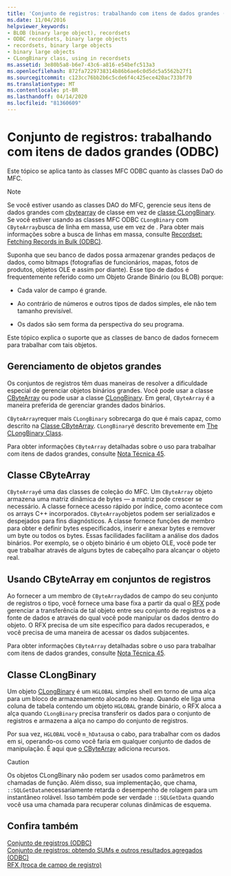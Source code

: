 ```yaml
---
title: 'Conjunto de registros: trabalhando com itens de dados grandes (ODBC)'
ms.date: 11/04/2016
helpviewer_keywords:
- BLOB (binary large object), recordsets
- ODBC recordsets, binary large objects
- recordsets, binary large objects
- binary large objects
- CLongBinary class, using in recordsets
ms.assetid: 3e80b5a8-b6e7-43c6-a816-e54befc513a3
ms.openlocfilehash: 872fa7229738314b86b6ae6c0d5dc5a5562b27f1
ms.sourcegitcommit: c123cc76bb2b6c5cde6f4c425ece420ac733bf70
ms.translationtype: MT
ms.contentlocale: pt-BR
ms.lasthandoff: 04/14/2020
ms.locfileid: "81360609"
---
```

# <a name="recordset-working-with-large-data-items-odbc"></a>Conjunto de registros: trabalhando com itens de dados grandes (ODBC)

Este tópico se aplica tanto às classes MFC ODBC quanto às classes DaO do MFC.

> [!NOTE]
> Se você estiver usando as classes DAO do MFC, gerencie seus itens de dados grandes com [cbytearray](../../mfc/reference/cbytearray-class.md) de classe em vez de [classe CLongBinary](../../mfc/reference/clongbinary-class.md). Se você estiver usando as classes MFC ODBC `CLongBinary` com `CByteArray`busca de linha em massa, use em vez de . Para obter mais informações sobre a busca de linhas em massa, consulte [Recordset: Fetching Records in Bulk (ODBC)](../../data/odbc/recordset-fetching-records-in-bulk-odbc.md).

Suponha que seu banco de dados possa armazenar grandes pedaços de dados, como bitmaps (fotografias de funcionários, mapas, fotos de produtos, objetos OLE e assim por diante). Esse tipo de dados é frequentemente referido como um Objeto Grande Binário (ou BLOB) porque:

- Cada valor de campo é grande.

- Ao contrário de números e outros tipos de dados simples, ele não tem tamanho previsível.

- Os dados são sem forma da perspectiva do seu programa.

Este tópico explica o suporte que as classes de banco de dados fornecem para trabalhar com tais objetos.

## <a name="managing-large-objects"></a><a name="_core_managing_large_objects"></a>Gerenciamento de objetos grandes

Os conjuntos de registros têm duas maneiras de resolver a dificuldade especial de gerenciar objetos binários grandes. Você pode usar a classe [CByteArray](../../mfc/reference/cbytearray-class.md) ou pode usar a classe [CLongBinary](../../mfc/reference/clongbinary-class.md). Em geral, `CByteArray` é a maneira preferida de gerenciar grandes dados binários.

`CByteArray`requer mais `CLongBinary` sobrecarga do que é mais capaz, como descrito na [Classe CByteArray](#_core_the_cbytearray_class). `CLongBinary`é descrito brevemente em [The CLongBinary Class](#_core_the_clongbinary_class).

Para obter informações `CByteArray` detalhadas sobre o uso para trabalhar com itens de dados grandes, consulte [Nota Técnica 45](../../mfc/tn045-mfc-database-support-for-long-varchar-varbinary.md).

## <a name="cbytearray-class"></a><a name="_core_the_cbytearray_class"></a>Classe CByteArray

`CByteArray`é uma das classes de coleção do MFC. Um `CByteArray` objeto armazena uma matriz dinâmica de bytes — a matriz pode crescer se necessário. A classe fornece acesso rápido por índice, como acontece com os arrays C++ incorporados. `CByteArray`objetos podem ser serializados e despejados para fins diagnósticos. A classe fornece funções de membro para obter e definir bytes especificados, inserir e anexar bytes e remover um byte ou todos os bytes. Essas facilidades facilitam a análise dos dados binários. Por exemplo, se o objeto binário é um objeto OLE, você pode ter que trabalhar através de alguns bytes de cabeçalho para alcançar o objeto real.

## <a name="using-cbytearray-in-recordsets"></a><a name="_core_using_cbytearray_in_recordsets"></a>Usando CByteArray em conjuntos de registros

Ao fornecer a um membro de `CByteArray`dados de campo do seu conjunto de registros o tipo, você fornece uma base fixa a partir da qual o [RFX](../../data/odbc/record-field-exchange-rfx.md) pode gerenciar a transferência de tal objeto entre seu conjunto de registros e a fonte de dados e através do qual você pode manipular os dados dentro do objeto. O RFX precisa de um site específico para dados recuperados, e você precisa de uma maneira de acessar os dados subjacentes.

Para obter informações `CByteArray` detalhadas sobre o uso para trabalhar com itens de dados grandes, consulte [Nota Técnica 45](../../mfc/tn045-mfc-database-support-for-long-varchar-varbinary.md).

## <a name="clongbinary-class"></a><a name="_core_the_clongbinary_class"></a>Classe CLongBinary

Um objeto [CLongBinary](../../mfc/reference/clongbinary-class.md) é um `HGLOBAL` simples shell em torno de uma alça para um bloco de armazenamento alocado no heap. Quando ele liga uma coluna de tabela contendo um objeto `HGLOBAL` grande binário, o RFX aloca a alça quando `CLongBinary` precisa transferir os dados para o conjunto de registros e armazena a alça no campo do conjunto de registros.

Por sua vez, `HGLOBAL` você `m_hData`usa o cabo, para trabalhar com os dados em si, operando-os como você faria em qualquer conjunto de dados de manipulação. É aqui que [o CByteArray](../../mfc/reference/cbytearray-class.md) adiciona recursos.

> [!CAUTION]
> Os objetos CLongBinary não podem ser usados como parâmetros em chamadas de função. Além disso, sua implementação, que chama, `::SQLGetData`necessariamente retarda o desempenho de rolagem para um instantâneo rolável. Isso também pode ser verdade `::SQLGetData` quando você usa uma chamada para recuperar colunas dinâmicas de esquema.

## <a name="see-also"></a>Confira também

[Conjunto de registros (ODBC)](../../data/odbc/recordset-odbc.md)<br/>
[Conjunto de registros: obtendo SUMs e outros resultados agregados (ODBC)](../../data/odbc/recordset-obtaining-sums-and-other-aggregate-results-odbc.md)<br/>
[RFX (troca de campo de registro)](../../data/odbc/record-field-exchange-rfx.md)
